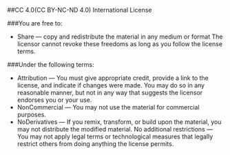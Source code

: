 ##CC 4.0(CC BY-NC-ND 4.0) International License

###You are free to:

  * Share — copy and redistribute the material in any medium or format
    The licensor cannot revoke these freedoms as long as you follow the license terms.


###Under the following terms:

  * Attribution — You must give appropriate credit, provide a link to the license, and indicate if changes were made. You may do so in any reasonable manner, but not in any way that suggests the licensor endorses you or your use.
  * NonCommercial — You may not use the material for commercial purposes.
  * NoDerivatives — If you remix, transform, or build upon the material, you may not distribute the modified material.
No additional restrictions — You may not apply legal terms or technological measures that legally restrict others from doing anything the license permits.
